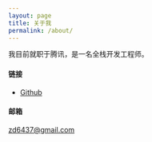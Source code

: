 ```yaml
---
layout: page
title: 关于我
permalink: /about/
---
```


我目前就职于腾讯，是一名全栈开发工程师。

<h4>链接</h4>
<ul>
  <li><a href="https://github.com/zhaoda" target="_blank">Github</a></li>
</ul>
<h4>邮箱</h4>
<p>
  <a href="mailto:zd6437@gmail.com">zd6437@gmail.com</a>
</p>